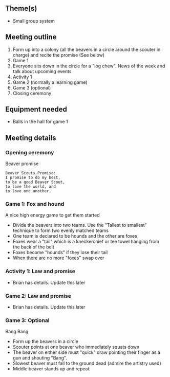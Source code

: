 
## Theme(s)

* Small group system

## Meeting outline

1. Form up into a colony (all the beavers in a circle around the scouter in charge) and recite the promise (See below)
1. Game 1
1. Everyone sits down in the circle for a "log chew". News of the week and talk about upcoming events
1. Activity 1
1. Game 2 (normally a learning game)
1. Game 3 (optional)
1. Closing ceremony

## Equipment needed

* Balls in the hall for game 1

## Meeting details

### Opening ceremony

Beaver promise

```
Beaver Scouts Promise:
I promise to do my best,
to be a good Beaver Scout,
to love the world, and
to love one another.
```

### Game 1: Fox and hound

A nice high energy game to get them started

* Divide the beavers into two teams. Use the "Tallest to smallest" technique to form two evenly matched teams
* One team is declared to be hounds and the other are foxes
* Foxes wear a "tail" which is a kneckerchief or tee towel hanging from the back of the belt
* Foxes become "hounds" if they lose their tail
* When there are no more "foxes" swap over

### Activity 1: Law and promise

* Brian has details. Update this later

### Game 2: Law and promise 

* Brian has details. Update this later


### Game 3: Optional 

Bang Bang

* Form up the beavers in a circle
* Scouter points at one beaver who immediately squats down
* The beaver on either side must "quick" draw pointing their finger as a gun and shouting "Bang".
* Slowest beaver must fall to the ground dead (admire the artistry used)
* Middle beaver stands up and repeat.